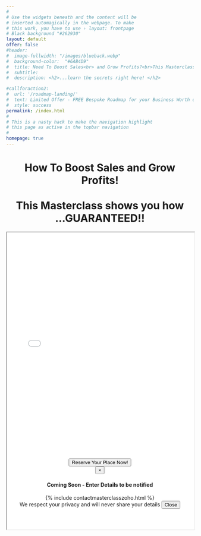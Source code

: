 ```yaml
---
#
# Use the widgets beneath and the content will be
# inserted automagically in the webpage. To make
# this work, you have to use › layout: frontpage
# Black background "#262930"
layout: default
offer: false
#header:
#  image-fullwidth: "/images/blueback.webp"
#  background-color:  "#6AB4D9"
#  title: Need To Boost Sales<br> and Grow Profits?<br>This Masterclass shows you how<br> GUARANTEED!!
#  subtitle:
#  description: <h2>...learn the secrets right here! </h2>

#callforaction2:
#  url: '/roadmap-landing/'
#  text: Limited Offer - FREE Bespoke Roadmap for your Business Worth over £495! Click NOW!
#  style: success
permalink: /index.html
#
# This is a nasty hack to make the navigation highlight
# this page as active in the topbar navigation
#
homepage: true
---
```



<div class="container" style="height:800px;width:100%; text-align:center; background-color: light-blue">
  <p><h1>How To Boost Sales and Grow Profits!<br><br>This Masterclass shows you how<br> ...GUARANTEED!!</h1></p>

  <iframe src="/images/gallery-example-1.jpg" width="100%" height="100%" title="Masterclass Introduction">
  </iframe>
</div> <!--end container-->

<div class ="container-fluid" style= text-align:center >
  <div class="row"> <!--Call to callforaction-->
    <button type="button" class="btn btn-success btn-lg btn-block" data-toggle="modal" data-target="#rmModal1" data-backdrop="static">Reserve Your Place Now!</button>
    <!-- Modal -->
    <div class="modal fade" id="rmModal1" role="dialog">
      <div class="modal-dialog">
        <!-- Modal content-->
        <div class="modal-content">
          <div class="modal-header">
            <button type="button" class="close" data-dismiss="modal">&times;</button>
            <h4 class="modal-title">Coming Soon - Enter Details to be notified</h4>
          </div> <!--Close Modal header-->
          <div class="modal-body">
            {% include contactmasterclasszoho.html %}
          </div> <!--Close modal body-->
          <div class="modal-footer">
            <a class="text-align:left">We respect your privacy and will never share your details   </a>
            <button type="button" class="btn btn-default" data-dismiss="modal">Close</button>
          </div> <!--Close Modal Footer-->
        </div>
      </div> <!--close modal dialog-->
    </div>
  </div> <!--end of Call to Action-->   
</div>
